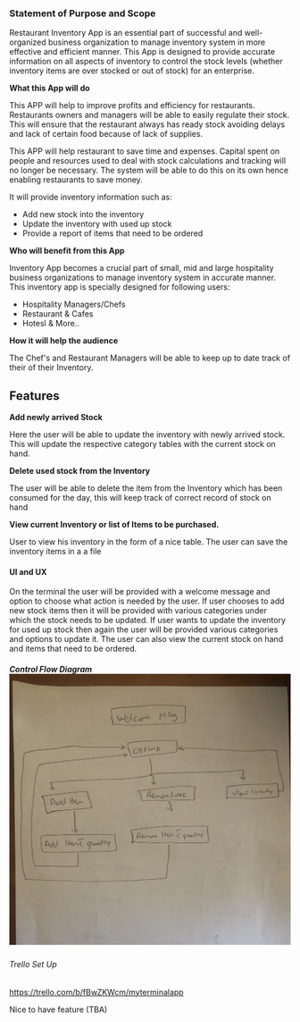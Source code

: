 ### Statement of Purpose and Scope

Restaurant Inventory App  is an essential part of successful and well-organized business organization to manage inventory system in more effective and efficient manner. This App is designed to provide accurate information on all aspects of inventory to control the stock levels (whether inventory items are over stocked or out of stock) for an enterprise. 



**What this App will do**

This APP will help to improve profits and efficiency for restaurants. Restaurants owners and managers will be able to easily regulate their stock. This will ensure that the restaurant always has ready stock avoiding delays and lack of certain food because of lack of supplies. 

This APP will help restaurant to save time and expenses. Capital spent on people and resources used to deal with stock calculations and tracking will no longer be necessary. The system will be able to do this on its own hence enabling restaurants to save money. 

It will provide inventory information such as:

- Add new stock into the inventory
- Update the inventory with used up stock
- Provide a report of items that need to be ordered



**Who will benefit from this App**

Inventory App becomes a crucial part of small, mid and large hospitality business organizations to manage inventory system in accurate manner. This inventory app is specially designed for following users:

- Hospitality Managers/Chefs
- Restaurant & Cafes
- Hotesl & More..



**How it will help the audience**

The Chef's and Restaurant Managers will be able to keep up to date track of their of their Inventory.

## Features

**Add newly arrived Stock**

Here the user will be able to update the inventory with newly arrived stock. This will update the respective category tables with the current stock on hand.

**Delete used stock from the Inventory**

The user will be able to delete the item from the Inventory which has been consumed for the day, this will keep track of correct record of stock on hand

**View current Inventory or list of Items to be purchased.**

User to view his inventory in the form of a nice table. The user can save the inventory items in a a file

 

#### UI and UX 

On the terminal the user will be provided with a welcome message and option to choose what action is needed by the user. If user chooses to add new stock items then it will be provided with various categories under which the stock needs to be updated. If user wants to update the inventory for used up stock then again the user will be provided various categories and options to update it. The user can also view the current stock on hand and items that need to be ordered.



##### Control Flow Diagram![image-20200422122730624](./docs/IMG-0338.jpg)










###### Trello Set Up

https://trello.com/b/fBwZKWcm/myterminalapp



Nice to have feature (TBA)